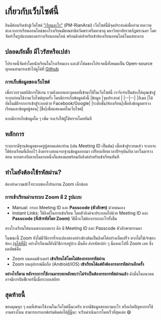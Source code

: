 # เกี่ยวกับเว็บไซต์นี้

ยินดีต้อนรับเข้าสู่เว็บไซต์ ["เรียนอะไร"](https://pm-rianarai.vercel.app) (PM-RianArai)
เว็บไซต์นี้มีจุดประสงค์เพื่ออำนวยความสะดวกการเรียนออนไลน์ของโรงเรียนมัธยมสาธิตวัดพระศรีมหาธาตุ มหาวิทยาลัยราชภัฎพระนคร โดยจัดทำในรูปแบบของตารางเรียนออนไลน์ พร้อมลิงค์สำหรับเข้าห้องเรียนออนไลน์ในแต่ละคาบ

## ปลอดภัยมั้ย มีไวรัสหรือเปล่า
โปรเจคนี้จัดทำโดยนักเรียนในโรงเรียนเอง และตัวโค้ดของโปรเจคนี้ทั้งหมดเป็น Open-source ทุกคนสามารถเข้าไปดูได้ที่ [Github](https://github.com/lemasc/pm-rianarai)

### การเก็บข้อมูลของเว็บไซต์
เพื่อรวบรวมสถิติการใช้งาน รวมถึงแยกแยะบุคคลที่เข้ามาใช้ในเว็บไซต์นี้ เราจึงจำเป็นต้องให้คุณเข้าสู่ระบบก่อนใช้งานเว็บไซต์ทุกครั้ง โดยมีการเก็บข้อมูลดังนี้
|ข้อมูล |จุดประสงค์  |
|--|--|
|อีเมล  |ได้อัตโนมัติจากการเข้าสู่ระบบด้วย Facebook/Google|
|ระดับชั้น/ห้องเรียน|เพื่อดึงข้อมูลตารางเรียนและข้อมูลผู้สอน|
|ชื่อ|เพื่อแสดงผลในเว็บไซต์|

หากมีการเก็บข้อมูลใด ๆ เพิ่ม จะแจ้งให้ผู้ใช้ทราบโดยทันที

## หลักการ
ระบบจะมีฐานข้อมูลของครูผู้สอนแต่ละท่าน (เช่น Meeting ID เป็นต้น) เมื่อเข้าสู่ระบบแล้ว ระบบจะใช้ห้องเรียนที่เลือกไว้ ดึงตารางสอนจากฐานข้อมูลออกมา เปรียบเทียบเวลาปัจจุบันกับเวลาในตารางสอน หากตรงกับคาบใดคาบหนึ่งก็แสดงผลพร้อมกับลิงค์สำหรับเข้าเรียนทันที

## ทำไมยังต้องใช้รหัสผ่าน?
ต้องทำความเข้าใจระบบของโปรแกรม Zoom เล็กน้อย 

### การเข้าเรียนผ่านระบบ Zoom มี 2 รูปแบบ

 - Manual: กรอก Meeting ID และ **Passcode (ตัวอักษร)** ด้วยตนเอง
 - Instant Links: ใช้ลิงค์ในการเข้าเรียน โดยตัวลิงค์จะประกอบไปด้วย Meeting ID และ **Passcode (ที่เข้ารหัสโดย Zoom)** วิธีนี้จะไม่ต้องกรอกอะไรทั้งสิ้น

ทางโรงเรียนให้มาเฉพาะแบบแรก คือ มี Meeting ID และ Passcode ตัวอักษรธรรมดา

ในขณะนี้ Zoom ยังไม่มีวิธีการที่จะแปลงสองอย่างข้างต้นเป็นลิงค์ได้อย่างเบ็ดเสร็จ หากไม่ใช่เจ้าของห้อง [(ดูได้ที่นี่)](https://devforum.zoom.us/t/how-to-generate-join-url-given-id-and-password/13808) อย่างไรก็ตามก็ยังมีวิธีการอยู่บ้าง นั่นคือ ส่งรหัสเปล่า ๆ นี่แหละไปที่ Zoom เลย ซึ่งผลลัพธ์คือ

 - Zoom บนคอมพิวเตอร์ **เข้าเรียนได้โดยไม่ต้องกรอกรหัสผ่าน**
 - Zoom บนอุปกรณ์มือถือ (Android/iOS) **เข้าเรียนได้แต่ยังต้องกรอกรหัสผ่านอีกครั้ง**

**อย่างไรก็ตาม หลังจากการใช้งานมาระยะหลังพบว่าไม่จำเป็นต้องกรอกรหัสผ่านแล้ว** ดังนั้นในอนาคตอาจมีการปิดฟีเจอร์นี้เมื่อระบบเสถียร

## สุดท้ายนี้
ขอบคุณทุก ๆ คนที่เข้ามาใช้งานในเว็บไซต์นี้นะครับ หากมีข้อมูลสอบถามอะไร หรือเกิดปัญหาการใช้งานตรงไหน สามารถกรอกฟอร์มติดต่อได้[ที่นี่](https://pm-rianarai.vercel.app/support)นะ จะรีบดำเนินการโดยเร็วที่สุดเลย :smile:
